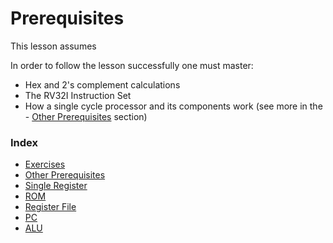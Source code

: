# Prerequisites

This lesson assumes 

In order to follow the lesson successfully one must master:
- Hex and 2's complement calculations
- The RV32I Instruction Set
- How a single cycle processor and its components work (see more in the - [Other Prerequisites](./1.3_other_prerequisites.md) section)

### Index

- [Exercises](./1.1_exercises.md)
- [Other Prerequisites](./1.3_other_prerequisites.md)
- [Single Register](./1.4_single_register.md)
- [ROM](./1.5_rom.md)
- [Register File](./1.6_register_file.md)
- [PC](./1.7_pc.md)
- [ALU](./1.8_alu.md)